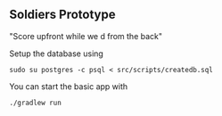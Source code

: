 Soldiers Prototype
------------------

"Score upfront while we d from the back"

Setup the database using

`sudo su postgres -c psql < src/scripts/createdb.sql `

You can start the basic app with

    ./gradlew run


